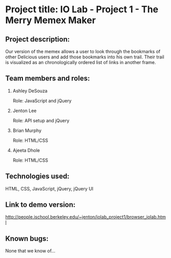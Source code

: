 <h1>Project title: IO Lab - Project 1 - The Merry Memex Maker </h6>
<h2>Project description:</h2>
<p>Our version of the memex allows a user to look through the bookmarks of other Delicious users and add those bookmarks into his own trail. Their trail is visualized as an chronologically ordered list of links in another frame.</p>
<h2>Team members and roles:</h2> 
	<p><ol>
	<li>Ashley DeSouza
		<p>Role: JavaScript and jQuery</p>
	</li>
	<li>Jenton Lee
		<p>Role: API setup and jQuery</p>
	</li>
	<li>Brian Murphy
		<p>Role: HTML/CSS</p>
	</li>
	<li>Ajeeta Dhole
		<p>Role: HTML/CSS</p>
	</li>
	</ol></p>
<h2>Technologies used:</h2>
<p>HTML, CSS, JavaScript, jQuery, jQuery UI</p>
<h2>Link to demo version:</h2>
<p><a href="http://people.ischool.berkeley.edu/~jenton/iolab_project1/browser_iolab.html">http://people.ischool.berkeley.edu/~jenton/iolab_project1/browser_iolab.html</a></p>
<h2>Known bugs: </h2>
<p>None that we know of...</p>
